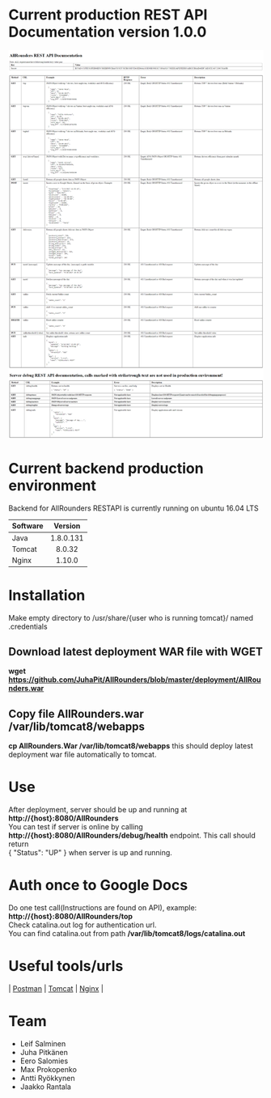 # Current production REST API Documentation version 1.0.0

![REST API DOCUMENTATION version 1.0.0](https://github.com/JuhaPit/AllRounders/blob/master/documents/REST-API_v1.png)  

# Current backend production environment  
 
 Backend for AllRounders RESTAPI is currently running on ubuntu 16.04 LTS
 
| Software     | Version         | 
| ------------- |:-------------:| 
| Java      | 1.8.0.131 | 
| Tomcat     | 8.0.32  | 
| Nginx      | 1.10.0 |
 
# Installation 

Make empty directory to /usr/share/{user who is running tomcat}/ named .credentials    
## Download latest deployment WAR file with WGET
**wget https://github.com/JuhaPit/AllRounders/blob/master/deployment/AllRounders.war** 

## Copy file AllRounders.war /var/lib/tomcat8/webapps  
**cp AllRounders.War /var/lib/tomcat8/webapps** this should deploy latest deployment war file automatically to tomcat.

# Use

After deployment, server should be up and running at **http://{host}:8080/AllRounders**  
You can test if server is online by calling **http://{host}:8080/AllRounders/debug/health** endpoint. This call should return  
{ "Status": "UP" } when server is up and running.

# Auth once to Google Docs  

Do one test call(Instructions are found on API), example: **http://{host}:8080/AllRounders/top**  
Check catalina.out log for authentication url.  
You can find catalina.out from path **/var/lib/tomcat8/logs/catalina.out**

# Useful tools/urls  

| [Postman](https://www.getpostman.com/) 
| [Tomcat](http://archive.apache.org/dist/tomcat/tomcat-8/v8.0.32/) 
| [Nginx](https://nginx.org/en/download.html) |

# Team

* Leif Salminen  
* Juha Pitkänen  
* Eero Salomies  
* Max Prokopenko  
* Antti Ryökkynen  
* Jaakko Rantala 


